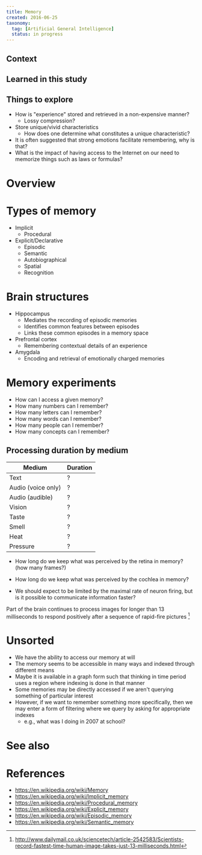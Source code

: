 ```yaml
---
title: Memory
created: 2016-06-25
taxonomy:
  tag: [Artificial General Intelligence]
  status: in progress
---
```


## Context

## Learned in this study

## Things to explore
* How is "experience" stored and retrieved in a non-expensive manner?
	* Lossy compression?
* Store unique/vivid characteristics
	* How does one determine what constitutes a unique characteristic?
* It is often suggested that strong emotions facilitate remembering, why is that?
* What is the impact of having access to the Internet on our need to memorize things such as laws or formulas?

# Overview

# Types of memory
* Implicit
	* Procedural
* Explicit/Declarative
	* Episodic
	* Semantic
	* Autobiographical
	* Spatial
	* Recognition

# Brain structures
* Hippocampus
	* Mediates the recording of episodic memories
	* Identifies common features between episodes
	* Links these common episodes in a memory space
* Prefrontal cortex
	* Remembering contextual details of an experience
* Amygdala
	* Encoding and retrieval of emotionally charged memories

# Memory experiments
* How can I access a given memory?
* How many numbers can I remember?
* How many letters can I remember?
* How many words can I remember?
* How many people can I remember?
* How many concepts can I remember?

## Processing duration by medium
| Medium | Duration |
|--------|----------|
| Text | ? |
| Audio (voice only) | ? |
| Audio (audible) | ? |
| Vision | ? |
| Taste | ? |
| Smell | ? |
| Heat | ? |
| Pressure | ? |

* How long do we keep what was perceived by the retina in memory? (how many frames?)
* How long do we keep what was perceived by the cochlea in memory?

* We should expect to be limited by the maximal rate of neuron firing, but is it possible to communicate information faster?

Part of the brain continues to process images for longer than 13 milliseconds to respond positively after a sequence of rapid-fire pictures [^1]

# Unsorted
* We have the ability to access our memory at will
* The memory seems to be accessible in many ways and indexed through different means
* Maybe it is available in a graph form such that thinking in time period uses a region where indexing is done in that manner
* Some memories may be directly accessed if we aren't querying something of particular interest
* However, if we want to remember something more specifically, then we may enter a form of filtering where we query by asking for appropriate indexes
	* e.g., what was I doing in 2007 at school?

# See also

# References
[^1]: http://www.dailymail.co.uk/sciencetech/article-2542583/Scientists-record-fastest-time-human-image-takes-just-13-milliseconds.html

* https://en.wikipedia.org/wiki/Memory
* https://en.wikipedia.org/wiki/Implicit_memory
* https://en.wikipedia.org/wiki/Procedural_memory
* https://en.wikipedia.org/wiki/Explicit_memory
* https://en.wikipedia.org/wiki/Episodic_memory
* https://en.wikipedia.org/wiki/Semantic_memory
